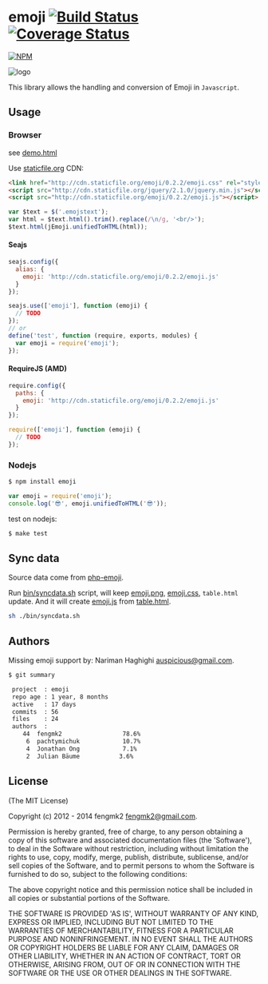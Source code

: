 emoji [![Build Status](https://secure.travis-ci.org/fengmk2/emoji.png)](http://travis-ci.org/fengmk2/emoji) [![Coverage Status](https://coveralls.io/repos/fengmk2/emoji/badge.png)](https://coveralls.io/r/fengmk2/emoji)
=====

[![NPM](https://nodei.co/npm/emoji.png?downloads=true&stars=true)](https://nodei.co/npm/emoji/)

![logo](https://raw.github.com/fengmk2/emoji/master/logo.png)

This library allows the handling and conversion of Emoji in `Javascript`.

## Usage

### Browser

see [demo.html](http://fengmk2.github.com/emoji/)

Use [staticfile.org](http://www.staticfile.org/index_en.html) CDN:

```html
<link href="http://cdn.staticfile.org/emoji/0.2.2/emoji.css" rel="stylesheet" type="text/css" />
<script src="http://cdn.staticfile.org/jquery/2.1.0/jquery.min.js"></script>
<script src="http://cdn.staticfile.org/emoji/0.2.2/emoji.js"></script>
```

```js
var $text = $('.emojstext');
var html = $text.html().trim().replace(/\n/g, '<br/>');
$text.html(jEmoji.unifiedToHTML(html));
```

#### Seajs

```js
seajs.config({
  alias: {
    emoji: 'http://cdn.staticfile.org/emoji/0.2.2/emoji.js'
  }
});

seajs.use(['emoji'], function (emoji) {
  // TODO
});
// or
define('test', function (require, exports, modules) {
  var emoji = require('emoji');
});
```

#### RequireJS (AMD)

```js
require.config({
  paths: {
    emoji: 'http://cdn.staticfile.org/emoji/0.2.2/emoji.js'
  }
});

require(['emoji'], function (emoji) {
  // TODO
});
```

### Nodejs

```sh
$ npm install emoji
```

```js
var emoji = require('emoji');
console.log('😎', emoji.unifiedToHTML('😎'));
```

test on nodejs:

```bash
$ make test
```

## Sync data

Source data come from [php-emoji](https://github.com/iamcal/php-emoji).

Run [bin/syncdata.sh](https://github.com/fengmk2/emoji/blob/master/bin/syncdata.sh) script, will keep [emoji.png](https://github.com/fengmk2/emoji/blob/master/lib/emoji.png), [emoji.css](https://github.com/fengmk2/emoji/blob/master/lib/emoji.css), `table.html` update.
And it will create [emoji.js](https://github.com/fengmk2/emoji/blob/master/lib/emoji.js) from [table.html](https://github.com/fengmk2/emoji/blob/master/lib/table.htm).

```sh
sh ./bin/syncdata.sh
```

## Authors

Missing emoji support by: Nariman Haghighi <auspicious@gmail.com>.

```bash
$ git summary

 project  : emoji
 repo age : 1 year, 8 months
 active   : 17 days
 commits  : 56
 files    : 24
 authors  :
    44  fengmk2                 78.6%
     6  pachtymichuk            10.7%
     4  Jonathan Ong            7.1%
     2  Julian Bäume           3.6%
```

## License

(The MIT License)

Copyright (c) 2012 - 2014 fengmk2 <fengmk2@gmail.com>.

Permission is hereby granted, free of charge, to any person obtaining
a copy of this software and associated documentation files (the
'Software'), to deal in the Software without restriction, including
without limitation the rights to use, copy, modify, merge, publish,
distribute, sublicense, and/or sell copies of the Software, and to
permit persons to whom the Software is furnished to do so, subject to
the following conditions:

The above copyright notice and this permission notice shall be
included in all copies or substantial portions of the Software.

THE SOFTWARE IS PROVIDED 'AS IS', WITHOUT WARRANTY OF ANY KIND,
EXPRESS OR IMPLIED, INCLUDING BUT NOT LIMITED TO THE WARRANTIES OF
MERCHANTABILITY, FITNESS FOR A PARTICULAR PURPOSE AND NONINFRINGEMENT.
IN NO EVENT SHALL THE AUTHORS OR COPYRIGHT HOLDERS BE LIABLE FOR ANY
CLAIM, DAMAGES OR OTHER LIABILITY, WHETHER IN AN ACTION OF CONTRACT,
TORT OR OTHERWISE, ARISING FROM, OUT OF OR IN CONNECTION WITH THE
SOFTWARE OR THE USE OR OTHER DEALINGS IN THE SOFTWARE.
